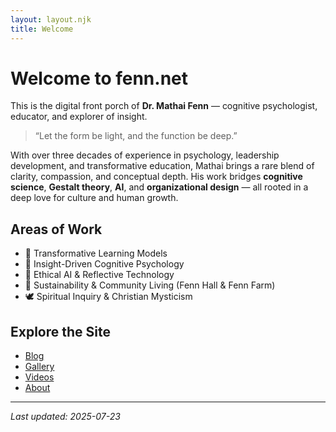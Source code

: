 ```yaml
---
layout: layout.njk
title: Welcome
---
```


# Welcome to fenn.net

This is the digital front porch of **Dr. Mathai Fenn** — cognitive psychologist, educator, and explorer of insight.

> “Let the form be light, and the function be deep.”

With over three decades of experience in psychology, leadership development, and transformative education, Mathai brings a rare blend of clarity, compassion, and conceptual depth. His work bridges **cognitive science**, **Gestalt theory**, **AI**, and **organizational design** — all rooted in a deep love for culture and human growth.

## Areas of Work

- 🌱 Transformative Learning Models
- 🧠 Insight-Driven Cognitive Psychology
- 🤖 Ethical AI & Reflective Technology
- 🏡 Sustainability & Community Living (Fenn Hall & Fenn Farm)
- 🕊️ Spiritual Inquiry & Christian Mysticism

## Explore the Site

- [Blog](/blog)
- [Gallery](/gallery)
- [Videos](/videos)
- [About](/about)

---

_Last updated: 2025-07-23_  
